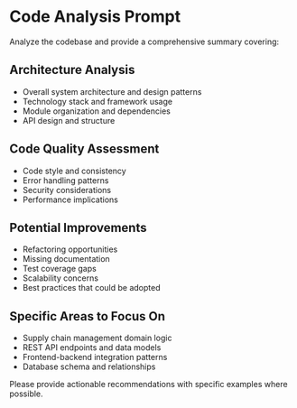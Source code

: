 # Code Analysis Prompt

Analyze the codebase and provide a comprehensive summary covering:

## Architecture Analysis
- Overall system architecture and design patterns
- Technology stack and framework usage
- Module organization and dependencies
- API design and structure

## Code Quality Assessment  
- Code style and consistency
- Error handling patterns
- Security considerations
- Performance implications

## Potential Improvements
- Refactoring opportunities
- Missing documentation
- Test coverage gaps
- Scalability concerns
- Best practices that could be adopted

## Specific Areas to Focus On
- Supply chain management domain logic
- REST API endpoints and data models
- Frontend-backend integration patterns
- Database schema and relationships

Please provide actionable recommendations with specific examples where possible.